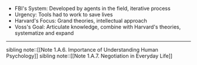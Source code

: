 - FBI's System: Developed by agents in the field, iterative process
- Urgency: Tools had to work to save lives
- Harvard's Focus: Grand theories, intellectual approach
- Voss's Goal: Articulate knowledge, combine with Harvard's theories, systematize and expand
---
sibling note::[[Note 1.A.6. Importance of Understanding Human Psychology]]
sibling note::[[Note 1.A.7. Negotiation in Everyday Life]]